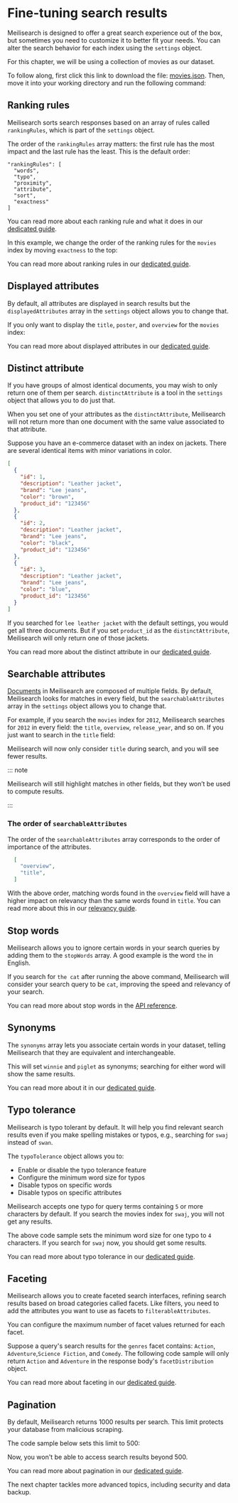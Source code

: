 # Fine-tuning search results

Meilisearch is designed to offer a great search experience out of the box, but sometimes you need to customize it to better fit your needs. You can alter the search behavior for each index using the `settings` object.

For this chapter, we will be using a collection of movies as our dataset.

To follow along, first click this link to download the file: <a id="downloadMovie" href="/movies.json" download="movies.json">movies.json</a>. Then, move it into your working directory and run the following command:

<CodeSamples id="getting_started_add_documents_md" />

## Ranking rules

Meilisearch sorts search responses based on an array of rules called `rankingRules`, which is part of the `settings` object.

The order of the `rankingRules` array matters: the first rule has the most impact and the last rule has the least. This is the default order:

```
"rankingRules": [
  "words",
  "typo",
  "proximity",
  "attribute",
  "sort",
  "exactness"
]
```

You can read more about each ranking rule and what it does in our [dedicated guide](/learn/core_concepts/relevancy.md#built-in-rules).

In this example, we change the order of the ranking rules for the `movies` index by moving `exactness` to the top:

<CodeSamples id= "getting_started_update_ranking_rules" />

You can read more about ranking rules in our [dedicated guide](/learn/core_concepts/relevancy.md).

## Displayed attributes

By default, all attributes are displayed in search results but the `displayedAttributes` array in the `settings` object allows you to change that.

If you only want to display the `title`, `poster`, and `overview` for the `movies` index:

<CodeSamples id= "getting_started_update_displayed_attributes" />

You can read more about displayed attributes in our [dedicated guide](/learn/configuration/displayed_searchable_attributes.md#displayed-fields).

## Distinct attribute

If you have groups of almost identical documents, you may wish to only return one of them per search. `distinctAttribute` is a tool in the `settings` object that allows you to do just that.

When you set one of your attributes as the `distinctAttribute`, Meilisearch will not return more than one document with the same value associated to that attribute.

Suppose you have an e-commerce dataset with an index on jackets. There are several identical items with minor variations in color.

```json
[
  {
    "id": 1,
    "description": "Leather jacket",
    "brand": "Lee jeans",
    "color": "brown",
    "product_id": "123456"
  },
  {
    "id": 2,
    "description": "Leather jacket",
    "brand": "Lee jeans",
    "color": "black",
    "product_id": "123456"
  },
  {
    "id": 3,
    "description": "Leather jacket",
    "brand": "Lee jeans",
    "color": "blue",
    "product_id": "123456"
  }
]
```

If you searched for `lee leather jacket` with the default settings, you would get all three documents. But if you set `product_id` as the `distinctAttribute`, Meilisearch will only return one of those jackets.

You can read more about the distinct attribute in our [dedicated guide](/learn/configuration/distinct.md).

## Searchable attributes

[Documents](/learn/core_concepts/documents.md) in Meilisearch are composed of multiple fields. By default, Meilisearch looks for matches in every field, but the `searchableAttributes` array in the `settings` object allows you to change that.

For example, if you search the `movies` index for `2012`, Meilisearch searches for `2012` in every field: the `title`, `overview`, `release_year`, and so on. If you just want to search in the `title` field:

<CodeSamples id= "getting_started_update_searchable_attributes" />

Meilisearch will now only consider `title` during search, and you will see fewer results.

::: note

Meilisearch will still highlight matches in other fields, but they won’t be used to compute results.

:::

### The order of `searchableAttributes`

The order of the `searchableAttributes` array corresponds to the order of importance of the attributes.

```json
  [
    "overview",
    "title",
  ]
```

With the above order, matching words found in the `overview` field will have a higher impact on relevancy than the same words found in `title`. You can read more about this in our [relevancy guide](/learn/core_concepts/relevancy.md#attribute-ranking-order).

## Stop words

Meilisearch allows you to ignore certain words in your search queries by adding them to the `stopWords` array. A good example is the word `the` in English.

<CodeSamples id= "getting_started_update_stop_words" />

If you search for `the cat` after running the above command, Meilisearch will consider your search query to be `cat`, improving the speed and relevancy of your search.

You can read more about stop words in the [API reference](/reference/api/stop_words.md).

## Synonyms

The `synonyms` array lets you associate certain words in your dataset, telling Meilisearch that they are equivalent and interchangeable.

<CodeSamples id= "getting_started_synonyms" />

This will set `winnie` and `piglet` as synonyms; searching for either word will show the same results.

You can read more about it in our [dedicated guide](/learn/configuration/synonyms.md).

## Typo tolerance

Meilisearch is typo tolerant by default. It will help you find relevant search results even if you make spelling mistakes or typos, e.g., searching for `swaj` instead of `swan`.

The `typoTolerance` object allows you to:

- Enable or disable the typo tolerance feature
- Configure the minimum word size for typos
- Disable typos on specific words
- Disable typos on specific attributes

Meilisearch accepts one typo for query terms containing `5` or more characters by default. If you search the movies index for `swaj`, you will not get any results.

<CodeSamples id= "getting_started_typo_tolerance" />

The above code sample sets the minimum word size for one typo to `4` characters. If you search for `swaj` now, you should get some results.

You can read more about typo tolerance in our [dedicated guide](/learn/configuration/typo_tolerance.md).

## Faceting

Meilisearch allows you to create faceted search interfaces, refining search results based on broad categories called facets. Like filters, you need to add the attributes you want to use as facets to `filterableAttributes`.

You can configure the maximum number of facet values returned for each facet.

Suppose a query's search results for the `genres` facet contains: `Action`, `Adventure`,`Science Fiction`, and `Comedy`. The following code sample will only return `Action` and `Adventure` in the response body's `facetDistribution` object.

<CodeSamples id= "getting_started_faceting" />

You can read more about faceting in our [dedicated guide](/learn/advanced/filtering_and_faceted_search.md).

## Pagination

By default, Meilisearch returns 1000 results per search. This limit protects your database from malicious scraping.

The code sample below sets this limit to 500:

<CodeSamples id= "getting_started_pagination" />

Now, you won't be able to access search results beyond 500.

You can read more about pagination in our [dedicated guide](/learn/advanced/pagination.md).

The next chapter tackles more advanced topics, including security and data backup.
